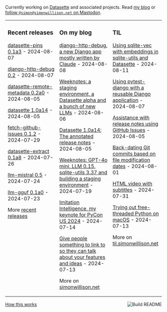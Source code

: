 Currently working on [Datasette](https://datasette.io/) and associated projects. Read [my blog](https://simonwillison.net/) or <a href="https://fedi.simonwillison.net/@simon">follow `@simon@simonwillison.net` on Mastodon</a>.

<table><tr><td valign="top" width="33%">

### Recent releases
<!-- recent_releases starts -->
[datasette-pins 0.1a3](https://github.com/datasette/datasette-pins/releases/tag/0.1a3) - 2024-08-07

[django-http-debug 0.2](https://github.com/simonw/django-http-debug/releases/tag/0.2) - 2024-08-07

[datasette-remote-metadata 0.2a0](https://github.com/simonw/datasette-remote-metadata/releases/tag/0.2a0) - 2024-08-05

[datasette 1.0a14](https://github.com/simonw/datasette/releases/tag/1.0a14) - 2024-08-05

[fetch-github-issues 0.1.2](https://github.com/simonw/fetch-github-issues/releases/tag/0.1.2) - 2024-07-29

[datasette-extract 0.1a8](https://github.com/datasette/datasette-extract/releases/tag/0.1a8) - 2024-07-26

[llm-mistral 0.5](https://github.com/simonw/llm-mistral/releases/tag/0.5) - 2024-07-24

[llm-gguf 0.1a0](https://github.com/simonw/llm-gguf/releases/tag/0.1a0) - 2024-07-23
<!-- recent_releases ends -->
More [recent releases](https://github.com/simonw/simonw/blob/main/releases.md)
</td><td valign="top" width="34%">

### On my blog
<!-- blog starts -->
[django-http-debug, a new Django app mostly written by Claude](https://simonwillison.net/2024/Aug/8/django-http-debug/) - 2024-08-08

[Weeknotes: a staging environment, a Datasette alpha and a bunch of new LLMs](https://simonwillison.net/2024/Aug/6/staging/) - 2024-08-06

[Datasette 1.0a14: The annotated release notes](https://simonwillison.net/2024/Aug/5/datasette-1a14/) - 2024-08-05

[Weeknotes: GPT-4o mini, LLM 0.15, sqlite-utils 3.37 and building a staging environment](https://simonwillison.net/2024/Jul/19/weeknotes/) - 2024-07-19

[Imitation Intelligence, my keynote for PyCon US 2024](https://simonwillison.net/2024/Jul/14/pycon/) - 2024-07-14

[Give people something to link to so they can talk about your features and ideas](https://simonwillison.net/2024/Jul/13/give-people-something-to-link-to/) - 2024-07-13
<!-- blog ends -->
More on [simonwillison.net](https://simonwillison.net/)
</td><td valign="top" width="33%">

### TIL
<!-- tils starts -->
[Using sqlite-vec with embeddings in sqlite-utils and Datasette](https://til.simonwillison.net/sqlite/sqlite-vec) - 2024-08-11

[Using pytest-django with a reusable Django application](https://til.simonwillison.net/django/pytest-django) - 2024-08-07

[Assistance with release notes using GitHub Issues](https://til.simonwillison.net/github/release-note-assistance) - 2024-08-05

[Back-dating Git commits based on file modification dates](https://til.simonwillison.net/git/backdate-git-commits) - 2024-08-01

[HTML video with subtitles](https://til.simonwillison.net/html/video-with-subtitles) - 2024-07-31

[Trying out free-threaded Python on macOS](https://til.simonwillison.net/python/trying-free-threaded-python) - 2024-07-13
<!-- tils ends -->
More on [til.simonwillison.net](https://til.simonwillison.net/)
</td></tr></table>

<a href="https://github.com/simonw/simonw/actions"><img src="https://github.com/simonw/simonw/workflows/Build%20README/badge.svg" align="right" alt="Build README"></a> <a href="https://simonwillison.net/2020/Jul/10/self-updating-profile-readme/">How this works</a>
